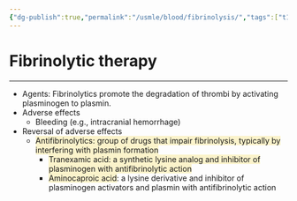 ```yaml
---
{"dg-publish":true,"permalink":"/usmle/blood/fibrinolysis/","tags":["t1"]}
---
```


# Fibrinolytic therapy
---
- Agents: Fibrinolytics promote the degradation of thrombi by activating plasminogen to plasmin.
- Adverse effects
	- Bleeding (e.g., intracranial hemorrhage)
- Reversal of adverse effects
	- <span style="background:rgba(240, 200, 0, 0.2)">Antifibrinolytics: group of drugs that impair fibrinolysis, typically by interfering with plasmin formation</span>
		- <span style="background:rgba(240, 200, 0, 0.2)">Tranexamic acid: a synthetic lysine analog and inhibitor of plasminogen with antifibrinolytic action</span>
		- <span style="background:rgba(240, 200, 0, 0.2)">Aminocaproic acid</span>: a lysine derivative and inhibitor of plasminogen activators and plasmin with antifibrinolytic action


